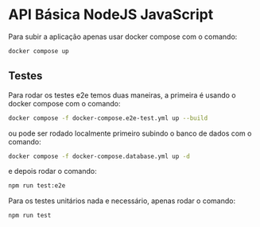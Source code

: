 # API Básica NodeJS JavaScript

Para subir a aplicação apenas usar docker compose com o comando:

```bash
docker compose up
```

## Testes

Para rodar os testes e2e temos duas maneiras, a primeira é usando o docker compose com o comando:

```bash
docker compose -f docker-compose.e2e-test.yml up --build
```
ou pode ser rodado localmente primeiro subindo o banco de dados com o comando:

```bash
docker compose -f docker-compose.database.yml up -d
```
e depois rodar o comando:

```bash
npm run test:e2e
```

Para os testes unitários nada e necessário, apenas rodar o comando:

```bash
npm run test
```
